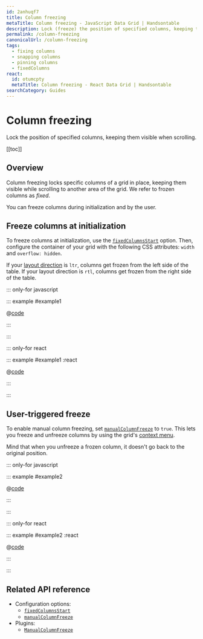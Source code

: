 ```yaml
---
id: 2anhuqf7
title: Column freezing
metaTitle: Column freezing - JavaScript Data Grid | Handsontable
description: Lock (freeze) the position of specified columns, keeping them visible while scrolling to another area of the grid.
permalink: /column-freezing
canonicalUrl: /column-freezing
tags:
  - fixing columns
  - snapping columns
  - pinning columns
  - fixedColumns
react:
  id: otumcpty
  metaTitle: Column freezing - React Data Grid | Handsontable
searchCategory: Guides
---
```


# Column freezing

Lock the position of specified columns, keeping them visible when scrolling.

[[toc]]

## Overview

Column freezing locks specific columns of a grid in place, keeping them visible while scrolling to
another area of the grid. We refer to frozen columns as _fixed_.

You can freeze columns during initialization and by the user.

## Freeze columns at initialization

To freeze columns at initialization, use the [`fixedColumnsStart`](@/api/options.md#fixedcolumnsstart) option. Then, configure the container of your grid with the following CSS attributes: `width` and
`overflow: hidden`.

If your [layout direction](@/guides/internationalization/layout-direction/layout-direction.md) is `ltr`, columns get frozen from the left side of the table. If your layout direction is `rtl`, columns get frozen from the right side of the table.

::: only-for javascript

::: example #example1

@[code](@/content/guides/columns/column-freezing/javascript/example1.js)

:::

:::

::: only-for react

::: example #example1 :react

@[code](@/content/guides/columns/column-freezing/react/example1.jsx)

:::

:::

## User-triggered freeze

To enable manual column freezing, set [`manualColumnFreeze`](@/api/options.md#manualcolumnfreeze) to `true`. This lets you freeze and unfreeze columns by using the grid's [context menu](@/guides/accessories-and-menus/context-menu/context-menu.md).

Mind that when you unfreeze a frozen column, it doesn't go back to the original position.

::: only-for javascript

::: example #example2

@[code](@/content/guides/columns/column-freezing/javascript/example2.js)

:::

:::

::: only-for react

::: example #example2 :react

@[code](@/content/guides/columns/column-freezing/react/example2.jsx)

:::

:::

## Related API reference

- Configuration options:
  - [`fixedColumnsStart`](@/api/options.md#fixedcolumnsstart)
  - [`manualColumnFreeze`](@/api/options.md#manualcolumnfreeze)
- Plugins:
  - [`ManualColumnFreeze`](@/api/manualColumnFreeze.md)
